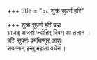 +++
title = "०८ शुक्रं सुपर्णं हरि"

+++
शुक्रं सुपर्णं हरि ब्रह्म  
भ्राजद् अजस्रं ज्योतिर् दिवम् आ ततान ।  
हरिः सुपर्णः प्रमथिष्णुर् आशुः  
सपत्नान् हन्तु महाता वधेन ॥
